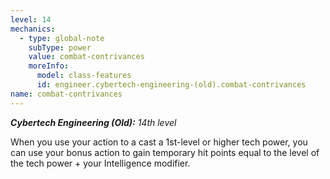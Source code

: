 ```yaml
---
level: 14
mechanics:
  - type: global-note
    subType: power
    value: combat-contrivances
    moreInfo:
      model: class-features
      id: engineer.cybertech-engineering-(old).combat-contrivances
name: combat-contrivances
---
```

_**Cybertech Engineering (Old):** 14th level_
When you use your action to a cast a 1st-level or higher tech power, you can use your bonus action to gain temporary hit points equal to the level of the tech power + your Intelligence modifier.